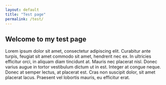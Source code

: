 ```yaml
---
layout: default
title: "Test page"
permalink: /test/
---
```


## Welcome to my test page

Lorem ipsum dolor sit amet, consectetur adipiscing elit. Curabitur ante turpis, feugiat sit amet commodo sit amet, hendrerit nec ex. In ultricies efficitur orci, in aliquam diam tincidunt at. Mauris nec placerat nisl. Donec varius augue in tortor vestibulum dictum ut in est. Integer at congue neque. Donec at semper lectus, at placerat est. Cras non suscipit dolor, sit amet placerat lacus. Praesent vel lobortis mauris, eu efficitur erat.

